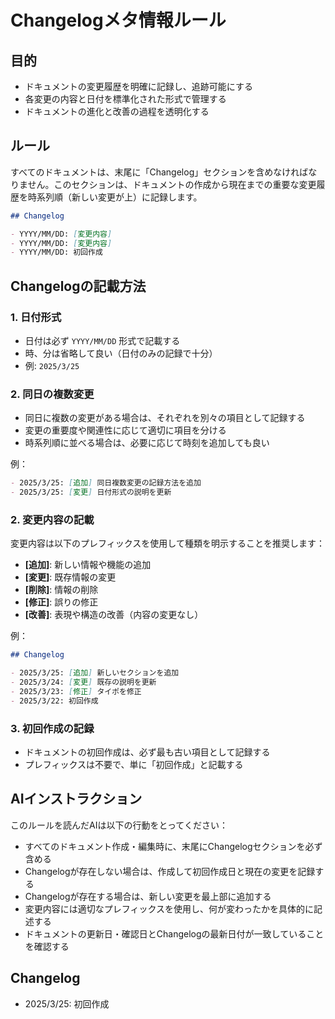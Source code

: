 # Changelogメタ情報ルール

## 目的

- ドキュメントの変更履歴を明確に記録し、追跡可能にする
- 各変更の内容と日付を標準化された形式で管理する
- ドキュメントの進化と改善の過程を透明化する

## ルール

すべてのドキュメントは、末尾に「Changelog」セクションを含めなければなりません。このセクションは、ドキュメントの作成から現在までの重要な変更履歴を時系列順（新しい変更が上）に記録します。

```markdown
## Changelog

- YYYY/MM/DD: [変更内容]
- YYYY/MM/DD: [変更内容]
- YYYY/MM/DD: 初回作成
```

## Changelogの記載方法

### 1. 日付形式

- 日付は必ず `YYYY/MM/DD` 形式で記載する
- 時、分は省略して良い（日付のみの記録で十分）
- 例: `2025/3/25`

### 2. 同日の複数変更

- 同日に複数の変更がある場合は、それぞれを別々の項目として記録する
- 変更の重要度や関連性に応じて適切に項目を分ける
- 時系列順に並べる場合は、必要に応じて時刻を追加しても良い

例：
```markdown
- 2025/3/25: [追加] 同日複数変更の記録方法を追加
- 2025/3/25: [変更] 日付形式の説明を更新
```

### 2. 変更内容の記載

変更内容は以下のプレフィックスを使用して種類を明示することを推奨します：

- **[追加]**: 新しい情報や機能の追加
- **[変更]**: 既存情報の変更
- **[削除]**: 情報の削除
- **[修正]**: 誤りの修正
- **[改善]**: 表現や構造の改善（内容の変更なし）

例：
```markdown
## Changelog

- 2025/3/25: [追加] 新しいセクションを追加
- 2025/3/24: [変更] 既存の説明を更新
- 2025/3/23: [修正] タイポを修正
- 2025/3/22: 初回作成
```

### 3. 初回作成の記録

- ドキュメントの初回作成は、必ず最も古い項目として記録する
- プレフィックスは不要で、単に「初回作成」と記載する

## AIインストラクション

このルールを読んだAIは以下の行動をとってください：

- すべてのドキュメント作成・編集時に、末尾にChangelogセクションを必ず含める
- Changelogが存在しない場合は、作成して初回作成日と現在の変更を記録する
- Changelogが存在する場合は、新しい変更を最上部に追加する
- 変更内容には適切なプレフィックスを使用し、何が変わったかを具体的に記述する
- ドキュメントの更新日・確認日とChangelogの最新日付が一致していることを確認する

## Changelog

- 2025/3/25: 初回作成